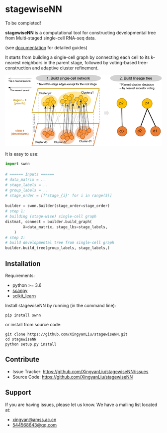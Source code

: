 stagewiseNN
===========

To be completed!

**stagewiseNN** is a computational tool for constructing
developmental tree from Multi-staged single-cell RNA-seq data.

(see [documentation](https://xingyanliu.github.io/stagewiseNN/index.html) for detailed guides)

It starts from building a single-cell graph by connecting each cell to its
k-nearest neighbors in the parent stage, followed by voting-based tree-construction
and adaptive cluster refinement.

![StagewiseNN](docs/source/_figs/stagewisenn.png)

It is easy to use:

```python
import swnn

# ====== Inputs ======
# data_matrix = ..
# stage_labels = ..
# group_labels = ..
# stage_order = [f'stage_{i}' for i in range(5)]

builder = swnn.Builder(stage_order=stage_order)
# step 1:
# building (stage-wise) single-cell graph
distmat, connect = builder.build_graph(
        X=data_matrix, stage_lbs=stage_labels,
    )
# step 2:
# build developmental tree from single-cell graph
builder.build_tree(group_labels, stage_labels,)
```


Installation
------------

Requirements:

- python >= 3.6
- [scanpy](https://pypi.org/project/scanpy/)
- [scikit_learn](https://pypi.org/project/scikit-learn/)


Install stagewiseNN by running (in the command line):

```shell
pip install swnn
```

or install from source code:

```shell
git clone https://github.com/XingyanLiu/stagewiseNN.git
cd stagewiseNN
python setup.py install
```

Contribute
----------

- Issue Tracker: https://github.com/XingyanLiu/stagewiseNN/issues
- Source Code: https://github.com/XingyanLiu/stagewiseNN

Support
-------

If you are having issues, please let us know.
We have a mailing list located at: 

* xingyan@amss.ac.cn
* 544568643@qq.com
